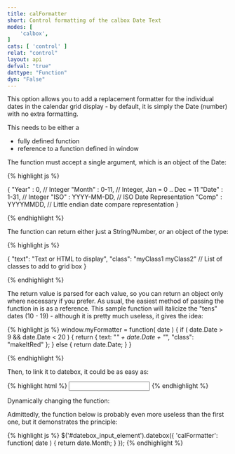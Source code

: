 ```yaml
---
title: calFormatter
short: Control formatting of the calbox Date Text
modes: [
	'calbox',
]
cats: [ 'control' ]
relat: "control"
layout: api
defval: "true"
dattype: "Function"
dyn: "False"
---
```


This option allows you to add a replacement formatter for the individual dates in the calendar
grid display - by default, it is simply the Date (number) with no extra formatting.

This needs to be either a 

 * fully defined function
 * reference to a function defined in window
 
The function must accept a single argument, which is an object of the Date:

{% highlight js %}

{
	"Year" : 0, // Integer
	"Month" : 0-11, // Integer, Jan = 0 .. Dec = 11
	"Date" : 1-31, // Integer
	"ISO" : YYYY-MM-DD, // ISO Date Representation
	"Comp" : YYYYMMDD, // Little endian date compare representation
}

{% endhighlight %}

The function can return either just a String/Number, *or* an object of the type:

{% highlight js %}

{
	"text": "Text or HTML to display",
	"class": "myClass1 myClass2" // List of classes to add to grid box
}

{% endhighlight %}

The return value is parsed for each value, so you can return an object only where necessary if you
prefer. As usual, the easiest method of passing the function in is as a reference.  This sample function
will italicize the "tens" dates (10 - 19) - although it is pretty much useless, it gives the idea:

{% highlight js %}
window.myFormatter = function( date ) {
	if ( date.Date > 9 && date.Date < 20 ) {
		return { 
			text: "<i>" + date.Date + "</i>",
			"class": "makeItRed"
		};
	} else {
		return date.Date;
	}
}

{% endhighlight %}

Then, to link it to datebox, it could be as easy as:

{% highlight html %}
<input type="text" data-role="datebox" data-datebox-mode="calbox" data-datebox-calFormatter="myFormatter">
{% endhighlight %}

Dynamically changing the function:

Admittedly, the function below is probably even more useless than the first one, but it demonstrates the principle:

{% highlight js %}
$('#datebox_input_element').datebox({ 'calFormatter': function( date ) { return date.Month; } });
{% endhighlight %}

